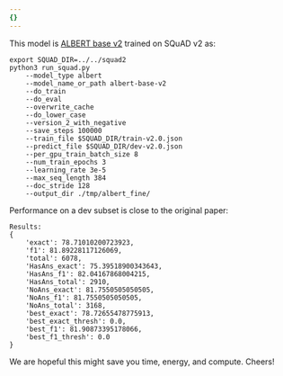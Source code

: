 ```yaml
---
{}
---
```

This model is [ALBERT base v2](https://huggingface.co/albert-base-v2) trained on SQuAD v2 as:

```
export SQUAD_DIR=../../squad2
python3 run_squad.py 
    --model_type albert 
    --model_name_or_path albert-base-v2 
    --do_train 
    --do_eval 
    --overwrite_cache 
    --do_lower_case 
    --version_2_with_negative 
    --save_steps 100000 
    --train_file $SQUAD_DIR/train-v2.0.json 
    --predict_file $SQUAD_DIR/dev-v2.0.json 
    --per_gpu_train_batch_size 8 
    --num_train_epochs 3 
    --learning_rate 3e-5 
    --max_seq_length 384 
    --doc_stride 128 
    --output_dir ./tmp/albert_fine/
```

Performance on a dev subset is close to the original paper:

```
Results: 
{
    'exact': 78.71010200723923, 
    'f1': 81.89228117126069, 
    'total': 6078, 
    'HasAns_exact': 75.39518900343643, 
    'HasAns_f1': 82.04167868004215, 
    'HasAns_total': 2910, 
    'NoAns_exact': 81.7550505050505, 
    'NoAns_f1': 81.7550505050505, 
    'NoAns_total': 3168, 
    'best_exact': 78.72655478775913, 
    'best_exact_thresh': 0.0, 
    'best_f1': 81.90873395178066, 
    'best_f1_thresh': 0.0
}
```

We are hopeful this might save you time, energy, and compute. Cheers!